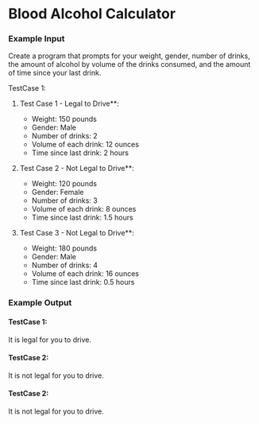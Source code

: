 ﻿# Blood Alcohol Calculator

### Example Input
Create a program that prompts for your weight, gender,
number of drinks, the amount of alcohol by volume of the
drinks consumed, and the amount of time since your last
drink.

TestCase 1:

1. Test Case 1 - Legal to Drive**:
   - Weight: 150 pounds
   - Gender: Male
   - Number of drinks: 2
   - Volume of each drink: 12 ounces
   - Time since last drink: 2 hours

2. Test Case 2 - Not Legal to Drive**:
   - Weight: 120 pounds
   - Gender: Female
   - Number of drinks: 3
   - Volume of each drink: 8 ounces
   - Time since last drink: 1.5 hours

3. Test Case 3 - Not Legal to Drive**:
   - Weight: 180 pounds
   - Gender: Male
   - Number of drinks: 4
   - Volume of each drink: 16 ounces
   - Time since last drink: 0.5 hours


### Example Output

#### TestCase 1:
It is legal for you to drive.

#### TestCase 2:
It is not legal for you to drive.

#### TestCase 2:
It is not legal for you to drive.